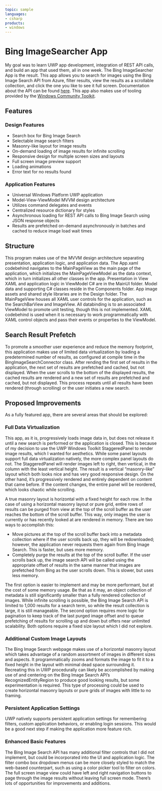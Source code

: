 ```yaml
---
topic: sample
languages:
- csharp
products:
- windows
---
```


# Bing ImageSearcher App
My goal was to learn UWP app development, integration of REST API calls, and build an app that used them, all in one week.  The Bing ImageSearcher App is the result.   This app allows you to search for images using the Bing Image Search API from Azure, filter results, view the results as a scrollable collection, and click the one you like to see it full screen.  Documentation about the API can be found [here](https://docs.microsoft.com/en-us/rest/api/cognitiveservices-bingsearch/bing-images-api-v7-reference).  This app also makes use of tooling provided by the [Windows Community Toolkit](https://github.com/windows-toolkit/WindowsCommunityToolkit).

## Features

### Design Features
* Search box for Bing Image Search
* Selectable image search filters
* Masonry-like layout for image results
* On-demand loading of image results for infinite scrolling
* Responsive design for multiple screen sizes and layouts
* Full screen image preview support
* Loading animations
* Error text for no results found

### Application Features
* Universal Windows Platform UWP application
* Model-View-ViewModel MVVM design architecture
* Utilizes command delegates and events
* Centralized resource dictionary for styles
* Asynchronous loading for REST API calls to Bing Image Search using JSON response objects
* Results are prefetched on-demand asynchronously in batches and cached to reduce image load wait times

## Structure
This program makes use of the MVVM design architecture separating presentation, application logic, and application data.  The App.xaml codebehind navigates to the MainPageView as the main page of the application, which initializes the MainPageViewModel as the data context, which in turn initializes all other classes in the app.  Presentation in View XAML and application logic in ViewModel C# are in the MainUI folder.  Model data and supporting C# classes reside in the Components folder.  App image assets and shared style libraries are in the Design folder.  The MainPageView houses all XAML user controls for the application, such as the SearchBarView and ImageView.  All databinding is to an associated ViewModel to promote unit testing, though this is not implemented.  XAML codebehind is used when it is necessary to work programmatically with XAML control objects and pass their events or properties to the ViewModel.

## Search Result Prefetch
To promote a smoother user experience and reduce the memory footprint, this application makes use of limited data virtualization by loading a predetermined number of results, as configured at compile time in the BingImageSearchConnector class.  After rending the first set of results in the application, the next set of results are prefetched and cached, but not displayed.  When the user scrolls to the bottom of the displayed results, the cached results are rendered and a new set of results are prefetched and cached, but not displayed.  This process repeats until all results have been rendered (through scrolling) or the user initiates a new search.

## Proposed Improvements
As a fully featured app, there are several areas that should be explored:

### Full Data Virtualization
This app, as it is, progressively loads image data in, but does not release it until a new search is performed or the application is closed.  This is because of my decision to use the UWP Windows Toolkit StaggeredPanel to render image results, which I wanted for aesthetics.  While some panel layouts support full data virtualization natively, the more complex panel layouts do not.  The StaggeredPanel will render images left to right, then vertical, in the column with the least vertical height.  The result is a vertical “masonry-like” layout which both looks nice and has very good responsive design.  On the other hand, it’s progressively rendered and entirely dependent on content that came before.  If the content changes, the entire panel will be reordered, which looks chaotic while scrolling.

A true masonry layout is horizontal with a fixed height for each row.  In the case of using a horizontal masonry layout or pure grid, entire rows of results can be purged from view at the top of the scroll buffer as the user reaches the bottom of the scroll buffer.  This way, only images the user is currently or has recently looked at are rendered in memory.  There are two ways to accomplish this:
* Move pictures at the top of the scroll buffer back into a metadata collection where if the user scrolls back up, they will be redownloaded; however, the application never requests them again from Bing Image Search.  This is faster, but uses more memory.
* Completely purge the results at the top of the scroll buffer.  If the user scrolls back up, the image search API will be called using the appropriate offset of results in the same manner that images are prefetched from Bing as the user scrolls down.  This is slower, but uses less memory.

The first option is easier to implement and may be more performant, but at the cost of some memory usage.  Be that as it may, an object collection of metadata is still significantly smaller than a fully rendered collection of images.  While infinite scrolling is possible, the Bing Image Search API is limited to 1,000 results for a search term, so while the result collection is large, it is still manageable.  The second option requires more logic for pagination to keep track of the last purged image offset and to queue prefetching of results for scrolling up and down but offers near unlimited scalability.  Both options require a fixed size layout which I did not explore.

### Additional Custom Image Layouts
The Bing Image Search webpage makes use of a horizontal masonry layout which takes advantage of a random assortment of images in different sizes and aspects.  It programmatically zooms and formats the image to fit it to a fixed height in the layout with minimal dead space surrounding it.  Recreating this in UWP procedurally can likely be accomplished by making use of and centering on the Bing Image Search API’s RecognizedEntityRegion to produce good looking results, but some experimentation is required.  This type of processing could be used to create horizontal masonry layouts or pure grids of images with little to no framing.

### Persistent Application Settings
UWP natively supports persistent application settings for remembering filters, custom application behaviors, or enabling login sessions.  This would be a good next step if making the application more feature rich.

### Enhanced Basic Features
The Bing Image Search API has many additional filter controls that I did not implement, but could be incorporated into the UI and application logic.  The filter combo box dropdown menus can be more closely styled to match the web-based counterpart, such as using a color picker tool to filter on colors.  The full screen image view could have left and right navigation buttons to page through the image results without leaving full screen mode.  There’s lots of opportunities for improvements and additions.
